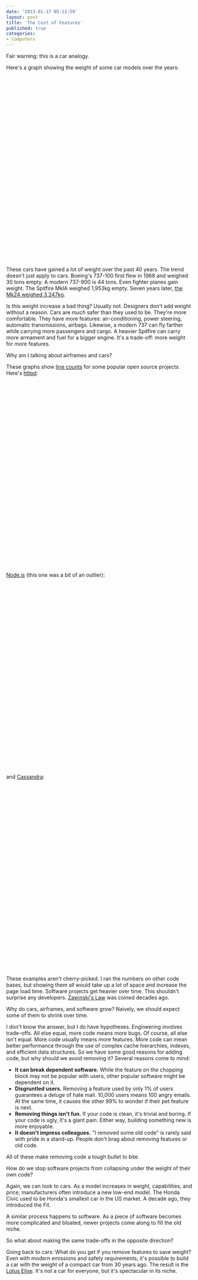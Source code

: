 ```yaml
---
date: '2013-01-17 05:12:59'
layout: post
title: 'The Cost of Features'
published: true
categories:
- Computers
---
```


Fair warning: this is a car analogy.

Here's a graph showing the weight of some car models over the years:

<div id="car_weight_chart_div" style="width: 100%; height: 500px;"> </div>

These cars have gained a lot of weight over the past 40 years. The trend doesn't just apply to cars. Boeing's 737-100 first flew in 1968 and weighed 30 tons empty. A modern 737-900 is 44 tons. Even fighter planes gain weight. The Spitfire MkIA weighed 1,953kg empty. Seven years later, [the Mk24 weighed 3,247kg](http://en.wikipedia.org/wiki/Supermarine_Spitfire_variants:_specifications,_performance_and_armament#Dimensions.2C_performance_and_armament).

Is this weight increase a bad thing? Usually not. Designers don't add weight without a reason. Cars are *much* safer than they used to be. They're more comfortable. They have more features: air-conditioning, power steering, automatic transmissions, airbags. Likewise, a modern 737 can fly farther while carrying more passengers and cargo. A heavier Spitfire can carry more armament and fuel for a bigger engine. It's a trade-off: more weight for more features.

Why am I talking about airframes and cars?

These graphs show [line counts](http://en.wikipedia.org/wiki/Source_lines_of_code) for some popular open source projects. Here's [httpd](http://httpd.apache.org/):

<div id="httpd_cloc_chart_div" style="width: 100%; height: 500px;"> </div>

[Node.js](http://nodejs.org/) (this one was a bit of an outlier):

<div id="nodejs_cloc_chart_div" style="width: 100%; height: 500px;"> </div>

and [Cassandra](http://cassandra.apache.org/):

<div id="cass_cloc_chart_div" style="width: 100%; height: 500px;"> </div>

These examples aren't cherry-picked. I ran the numbers on other code bases, but showing them all would take up a lot of space and increase the page load time. Software projects get heavier over time. This shouldn't surprise any developers. [Zawinski's Law](http://en.wikipedia.org/wiki/Jamie_Zawinski#Zawinski.27s_law_of_software_envelopment) was coined decades ago.

Why do cars, airframes, and software grow? Naively, we should expect some of them to shrink over time.

I don't know the answer, but I do have hypotheses. Engineering involves trade-offs. All else equal, more code means more bugs. Of course, all else isn't equal. More code usually means more features. More code can mean better performance through the use of complex cache hierarchies, indexes, and efficient data structures. So we have some good reasons for adding code, but why should we avoid removing it? Several reasons come to mind:

* **It can break dependent software.** While the feature on the chopping block may not be popular with users, other popular software might be dependent on it.
* **Disgruntled users.** Removing a feature used by only 1% of users guarantees a deluge of hate mail. 10,000 users means 100 angry emails. At the same time, it causes the other 99% to wonder if their pet feature is next.
* **Removing things isn't fun.** If your code is clean, it's trivial and boring. If your code is ugly, it's a giant pain. Either way, building something new is more enjoyable.
* **It doesn't impress colleagues.** "I removed some old code" is rarely said with pride in a stand-up. People don't brag about removing features or old code.

All of these make removing code a tough bullet to bite.


How do we stop software projects from collapsing under the weight of their own code?

Again, we can look to cars. As a model increases in weight, capabilities, and price, manufacturers often introduce a new low-end model. The Honda Civic used to be Honda's smallest car in the US market. A decade ago, they introduced the Fit.

A similar process happens to software. As a piece of software becomes more complicated and bloated, newer projects come along to fill the old niche.


So what about making the same trade-offs in the opposite direction?

Going back to cars: What do you get if you remove features to save weight? Even with modern emissions and safety requirements, it's possible to build a car with the weight of a compact car from 30 years ago. The result is the [Lotus Elise](http://en.wikipedia.org/wiki/Lotus_Elise). It's not a car for everyone, but it's spectacular in its niche.

<script type="text/javascript" src="https://www.google.com/jsapi"> </script>
<script type="text/javascript">
// Load the Visualization API and the piechart package.
google.load('visualization', '1.0', {'packages':['corechart']});

// Set a callback to run when the Google Visualization API is loaded.
google.setOnLoadCallback(drawCharts);

function drawCharts() {
  var car_data = new google.visualization.DataTable();
  car_data.addColumn("date", "Year");
  car_data.addColumn("number", "Honda Civic");
  car_data.addColumn("number", "Toyota Corolla");
  car_data.addColumn("number", "Volkswagen Golf");
  car_data.addRows([
    [new Date(1973, 0, 1), 680, 730, 790],
    [new Date(1975, 0, 1), 680, 880, 790],
    [new Date(1980, 0, 1), 780, 855, 790],
    [new Date(1985, 0, 1), 825, 1047, 969],
    [new Date(1988, 0, 1), 924, 1086, 969],
    [new Date(1989, 0, 1), 973, 1086, 969],
    [new Date(1990, 0, 1), 1026, 1086, 969],
    [new Date(1991, 0, 1), 1026, 1086, 1020],
    [new Date(1992, 0, 1), 1031, 1086, 1020],
    [new Date(1993, 0, 1), 1031, 1052, 1020],
    [new Date(1994, 0, 1), 1049, 1052, 1020],
    [new Date(1995, 0, 1), 1049, 1095, 1020],
    [new Date(1996, 0, 1), 1052, 1095, 1020],
    [new Date(1997, 0, 1), 1075, 1095, 1020],
    [new Date(1998, 0, 1), 1060, 1095, 1020],
    [new Date(1999, 0, 1), 1060, 1095, 1256],
    [new Date(2000, 0, 1), 1060, 1095, 1256],
    [new Date(2001, 0, 1), 1098, 1095, 1256],
    [new Date(2002, 0, 1), 1098, 1135, 1256],
    [new Date(2005, 0, 1), 1144, 1135, 1323],
    [new Date(2006, 0, 1), 1144, 1300, 1323],
    [new Date(2012, 0, 1), 1243, 1300, 1346]
  ]);
  var car_options = {
                  'title':'Car Weights',
                  'fontSize': 20,
                  'backgroundColor': {
                    'fill': '#eef'
                  },
                  'chartArea': {
                    'left': '15%',
                    'width': '80%'
                  },
                  'legend': {
                    'position': 'top',
                    'textStyle': {
                      'fontSize': 14
                    }
                  },
                  'hAxis': {},
                  'vAxis': {
                    'gridlines': {
                      'count': 6
                    },
                    'minValue': 0,
                    'title': 'Kilograms'
                  },
                  'colors': [
                    '#43d',
                    '#396',
                    '#668'
                  ],
                  'width': "100%",
                  'height': 500
                };
  var car_chart = new google.visualization.ChartWrapper({
    'chartType': 'LineChart',
    'containerId': 'car_weight_chart_div',
    'options': car_options,
    'dataTable': car_data
  });
  car_chart.draw();

  var httpd_cloc_data = new google.visualization.DataTable();
  httpd_cloc_data.addColumn("date", "Year");
  httpd_cloc_data.addColumn("number", "Apache httpd");
  httpd_cloc_data.addRows([
    [new Date("Wed Nov 7 19:26:48 2012 +0000"), 151569],
    [new Date("Sun Oct 7 00:07:05 2012 +0000"), 151348],
    [new Date("Wed Sep 19 07:44:53 2012 +0000"), 149758],
    [new Date("Tue Aug 21 14:46:55 2012 +0000"), 149328],
    [new Date("Tue Aug 7 19:38:09 2012 +0000"), 149290],
    [new Date("Tue Jul 31 19:59:30 2012 +0000"), 149018],
    [new Date("Wed Jul 18 18:28:04 2012 +0000"), 148751],
    [new Date("Fri Jun 22 14:56:44 2012 +0000"), 148624],
    [new Date("Sat May 26 16:08:58 2012 +0000"), 148168],
    [new Date("Tue May 8 16:50:38 2012 +0000"), 148135],
    [new Date("Sat Apr 28 09:02:40 2012 +0000"), 148035],
    [new Date("Wed Apr 25 13:43:43 2012 +0000"), 148044],
    [new Date("Fri Apr 20 11:44:27 2012 +0000"), 148042],
    [new Date("Thu Apr 12 14:15:20 2012 +0000"), 148033],
    [new Date("Mon Apr 2 18:52:26 2012 +0000"), 147996],
    [new Date("Fri Mar 16 19:58:32 2012 +0000"), 147982],
    [new Date("Wed Feb 29 01:52:17 2012 +0000"), 147924],
    [new Date("Thu Feb 2 14:14:00 2012 +0000"), 147888],
    [new Date("Mon Jan 9 13:06:18 2012 +0000"), 147909],
    [new Date("Sat Dec 17 17:06:08 2011 +0000"), 146650],
    [new Date("Fri Dec 2 22:42:39 2011 +0000"), 146180],
    [new Date("Tue Nov 22 16:50:00 2011 +0000"), 145938],
    [new Date("Sun Nov 13 00:21:45 2011 +0000"), 145723],
    [new Date("Wed Nov 9 23:21:13 2011 +0000"), 141145],
    [new Date("Sun Oct 30 14:19:45 2011 +0000"), 140793],
    [new Date("Sun Oct 9 22:41:54 2011 +0000"), 138907],
    [new Date("Mon Sep 19 13:50:53 2011 +0000"), 138592],
    [new Date("Sun Sep 4 16:04:38 2011 +0000"), 138404],
    [new Date("Sun Aug 14 22:03:02 2011 +0000"), 138240],
    [new Date("Sat Jul 23 17:29:42 2011 +0000"), 137890],
    [new Date("Wed Jun 29 19:16:36 2011 +0000"), 138645],
    [new Date("Mon Jun 6 15:42:06 2011 +0000"), 138020],
    [new Date("Mon May 9 18:43:50 2011 +0000"), 136193],
    [new Date("Thu Apr 7 00:07:50 2011 +0000"), 135923],
    [new Date("Mon Mar 28 10:09:29 2011 +0000"), 135884],
    [new Date("Sat Mar 12 12:03:59 2011 +0000"), 135779],
    [new Date("Tue Feb 15 16:13:20 2011 +0000"), 135695],
    [new Date("Wed Feb 2 21:23:41 2011 +0000"), 135381],
    [new Date("Sat Jan 15 15:21:54 2011 +0000"), 134947],
    [new Date("Wed Jan 5 16:22:42 2011 +0000"), 134942],
    [new Date("Thu Dec 23 16:43:43 2010 +0000"), 134889],
    [new Date("Tue Dec 7 21:03:23 2010 +0000"), 134900],
    [new Date("Tue Nov 30 21:43:36 2010 +0000"), 134854],
    [new Date("Sat Nov 20 22:38:38 2010 +0000"), 134623],
    [new Date("Sun Nov 7 13:26:54 2010 +0000"), 134312],
    [new Date("Wed Nov 3 15:23:31 2010 +0000"), 133779],
    [new Date("Wed Oct 20 11:03:01 2010 +0000"), 133639],
    [new Date("Tue Oct 12 19:59:09 2010 +0000"), 133175],
    [new Date("Mon Sep 27 14:32:33 2010 +0000"), 131702],
    [new Date("Thu Sep 16 09:56:38 2010 +0000"), 131039],
    [new Date("Wed Aug 18 20:10:12 2010 +0000"), 130159],
    [new Date("Wed Jul 14 20:19:07 2010 +0000"), 130018],
    [new Date("Fri Jun 18 08:44:34 2010 +0000"), 129401],
    [new Date("Sat Jun 5 20:35:51 2010 +0000"), 129249],
    [new Date("Thu May 6 14:00:59 2010 +0000"), 129118],
    [new Date("Tue Apr 13 13:54:00 2010 +0000"), 129021],
    [new Date("Wed Mar 24 13:11:51 2010 +0000"), 128701],
    [new Date("Thu Mar 11 14:23:19 2010 +0000"), 128625],
    [new Date("Sat Feb 20 15:21:03 2010 +0000"), 128494],
    [new Date("Mon Feb 1 21:38:15 2010 +0000"), 128003],
    [new Date("Tue Dec 29 12:39:23 2009 +0000"), 127767],
    [new Date("Tue Nov 24 21:24:27 2009 +0000"), 127614],
    [new Date("Mon Nov 9 10:43:16 2009 +0000"), 127509],
    [new Date("Mon Nov 2 19:03:06 2009 +0000"), 127435],
    [new Date("Fri Oct 9 21:45:16 2009 +0000"), 126556],
    [new Date("Sun Sep 27 12:54:50 2009 +0000"), 125823],
    [new Date("Sun Sep 6 19:36:45 2009 +0000"), 125610],
    [new Date("Mon Jul 27 16:38:04 2009 +0000"), 124026],
    [new Date("Sat Jun 27 06:59:47 2009 +0000"), 123613],
    [new Date("Fri May 15 15:19:04 2009 +0000"), 123456],
    [new Date("Tue May 5 06:47:21 2009 +0000"), 123424],
    [new Date("Thu Apr 2 10:05:39 2009 +0000"), 122732],
    [new Date("Wed Mar 25 17:52:23 2009 +0000"), 128724],
    [new Date("Tue Feb 17 17:51:17 2009 +0000"), 128532],
    [new Date("Sun Jan 25 22:13:40 2009 +0000"), 127897],
    [new Date("Thu Jan 8 18:29:42 2009 +0000"), 127645],
    [new Date("Tue Dec 30 17:07:25 2008 +0000"), 128699],
    [new Date("Sun Dec 14 17:18:16 2008 +0000"), 127095],
    [new Date("Fri Dec 5 03:48:35 2008 +0000"), 125326],
    [new Date("Thu Nov 13 01:23:00 2008 +0000"), 147570],
    [new Date("Fri Oct 31 13:35:46 2008 +0000"), 148307],
    [new Date("Fri Oct 10 06:41:32 2008 +0000"), 147022],
    [new Date("Mon Aug 18 13:33:34 2008 +0000"), 143981],
    [new Date("Thu Jul 10 13:27:37 2008 +0000"), 143955],
    [new Date("Sat Jun 7 12:51:43 2008 +0000"), 143837],
    [new Date("Thu May 22 17:01:14 2008 +0000"), 143739],
    [new Date("Sat May 3 04:25:37 2008 +0000"), 143674],
    [new Date("Tue Apr 8 16:04:12 2008 +0000"), 142553],
    [new Date("Wed Apr 2 15:07:57 2008 +0000"), 140833],
    [new Date("Sun Mar 2 23:57:11 2008 +0000"), 140706],
    [new Date("Mon Feb 11 14:27:34 2008 +0000"), 140575],
    [new Date("Mon Dec 31 05:40:54 2007 +0000"), 140191],
    [new Date("Tue Dec 11 13:27:21 2007 +0000"), 139947],
    [new Date("Fri Nov 23 12:13:59 2007 +0000"), 139287],
    [new Date("Wed Oct 24 03:56:50 2007 +0000"), 138355],
    [new Date("Wed Sep 26 14:26:19 2007 +0000"), 138197],
    [new Date("Sun Sep 2 09:16:05 2007 +0000"), 138065],
    [new Date("Fri Aug 24 00:42:35 2007 +0000"), 137955],
    [new Date("Mon Aug 6 22:45:39 2007 +0000"), 137917],
    [new Date("Wed Jul 18 08:02:21 2007 +0000"), 137575],
    [new Date("Sun May 27 11:26:04 2007 +0000"), 137274],
    [new Date("Mon Mar 19 20:04:56 2007 +0000"), 137154],
    [new Date("Mon Dec 25 17:40:10 2006 +0000"), 137115],
    [new Date("Tue Nov 7 13:35:09 2006 +0000"), 136940],
    [new Date("Thu Sep 28 20:15:42 2006 +0000"), 136050],
    [new Date("Sat Jul 29 13:24:37 2006 +0000"), 135180],
    [new Date("Tue Jul 11 21:12:08 2006 +0000"), 134809],
    [new Date("Sat Jun 10 01:51:27 2006 +0000"), 134748],
    [new Date("Wed Apr 19 22:47:49 2006 +0000"), 134513],
    [new Date("Thu Mar 9 20:36:27 2006 +0000"), 134415],
    [new Date("Wed Jan 18 10:11:39 2006 +0000"), 134565],
    [new Date("Sun Dec 11 20:40:56 2005 +0000"), 133459],
    [new Date("Wed Nov 16 17:24:48 2005 +0000"), 133082],
    [new Date("Tue Oct 25 19:54:11 2005 +0000"), 132990],
    [new Date("Wed Oct 5 07:59:36 2005 +0000"), 132708],
    [new Date("Mon Sep 19 13:03:37 2005 +0000"), 132523],
    [new Date("Fri Aug 26 16:00:59 2005 +0000"), 132314],
    [new Date("Tue Aug 9 08:21:39 2005 +0000"), 132091],
    [new Date("Sat Jul 16 11:46:15 2005 +0000"), 132090],
    [new Date("Thu Jun 16 12:52:57 2005 +0000"), 131620],
    [new Date("Mon May 23 17:43:10 2005 +0000"), 131187],
    [new Date("Wed Apr 20 19:44:43 2005 +0000"), 130532],
    [new Date("Thu Mar 31 19:02:44 2005 +0000"), 130401],
    [new Date("Fri Feb 25 06:29:20 2005 +0000"), 130152],
    [new Date("Thu Feb 3 22:05:06 2005 +0000"), 130095],
    [new Date("Sat Jan 15 16:19:16 2005 +0000"), 129551],
    [new Date("Thu Dec 16 19:28:17 2004 +0000"), 129460],
    [new Date("Fri Dec 3 05:28:00 2004 +0000"), 129337],
    [new Date("Sat Nov 27 19:54:28 2004 +0000"), 129272],
    [new Date("Fri Nov 19 09:18:04 2004 +0000"), 108342],
    [new Date("Sun Oct 31 18:00:43 2004 +0000"), 107412],
    [new Date("Wed Oct 6 19:40:47 2004 +0000"), 107271],
    [new Date("Fri Sep 17 15:39:29 2004 +0000"), 107015],
    [new Date("Thu Sep 9 10:26:29 2004 +0000"), 106193],
    [new Date("Thu Aug 26 18:30:41 2004 +0000"), 106102],
    [new Date("Tue Aug 17 16:35:26 2004 +0000"), 104795],
    [new Date("Wed Aug 11 22:13:50 2004 +0000"), 104362],
    [new Date("Mon Jul 26 03:42:54 2004 +0000"), 103525],
    [new Date("Sat Jul 3 07:19:58 2004 +0000"), 103051],
    [new Date("Thu Jun 3 15:43:09 2004 +0000"), 102340],
    [new Date("Wed May 5 15:30:53 2004 +0000"), 102256],
    [new Date("Sun Apr 18 19:05:49 2004 +0000"), 102149],
    [new Date("Tue Mar 30 19:58:14 2004 +0000"), 101541],
    [new Date("Tue Mar 16 16:57:02 2004 +0000"), 101467],
    [new Date("Mon Mar 1 17:49:52 2004 +0000"), 101204],
    [new Date("Sun Feb 8 19:48:18 2004 +0000"), 101017],
    [new Date("Thu Jan 29 23:40:02 2004 +0000"), 101009],
    [new Date("Sat Jan 10 05:43:49 2004 +0000"), 100886],
    [new Date("Tue Dec 16 20:55:04 2003 +0000"), 100533],
    [new Date("Wed Nov 26 18:48:56 2003 +0000"), 100281],
    [new Date("Sun Nov 2 14:40:45 2003 +0000"), 101459],
    [new Date("Thu Sep 18 20:57:12 2003 +0000"), 101364],
    [new Date("Fri Aug 22 23:14:30 2003 +0000"), 101254],
    [new Date("Wed Jul 30 21:04:31 2003 +0000"), 101160],
    [new Date("Mon Jul 21 12:42:52 2003 +0000"), 101153],
    [new Date("Wed Jul 9 12:19:01 2003 +0000"), 101094],
    [new Date("Tue Jun 10 20:17:51 2003 +0000"), 100984],
    [new Date("Thu May 22 12:25:19 2003 +0000"), 100914],
    [new Date("Tue May 13 14:52:37 2003 +0000"), 100672],
    [new Date("Wed Apr 23 18:58:17 2003 +0000"), 100754],
    [new Date("Wed Apr 9 21:58:52 2003 +0000"), 100717],
    [new Date("Sat Mar 29 02:18:43 2003 +0000"), 100827],
    [new Date("Thu Mar 6 21:57:45 2003 +0000"), 100577],
    [new Date("Tue Feb 18 22:07:21 2003 +0000"), 100071],
    [new Date("Wed Jan 29 18:26:43 2003 +0000"), 99814],
    [new Date("Thu Jan 16 23:23:47 2003 +0000"), 99612],
    [new Date("Sun Dec 29 03:36:57 2002 +0000"), 98418],
    [new Date("Sat Dec 14 19:00:34 2002 +0000"), 98474],
    [new Date("Mon Dec 2 23:56:25 2002 +0000"), 98130],
    [new Date("Wed Nov 20 21:43:24 2002 +0000"), 98053],
    [new Date("Mon Nov 11 03:13:54 2002 +0000"), 97866],
    [new Date("Fri Nov 1 17:55:12 2002 +0000"), 97723],
    [new Date("Fri Oct 18 16:47:29 2002 +0000"), 97616],
    [new Date("Wed Oct 9 01:40:44 2002 +0000"), 97473],
    [new Date("Mon Sep 30 23:43:18 2002 +0000"), 97372],
    [new Date("Fri Sep 20 06:06:41 2002 +0000"), 97237],
    [new Date("Sat Sep 14 23:05:42 2002 +0000"), 97189],
    [new Date("Sun Sep 8 22:45:05 2002 +0000"), 96696],
    [new Date("Mon Sep 2 00:24:44 2002 +0000"), 96589],
    [new Date("Sat Aug 24 17:54:20 2002 +0000"), 96466],
    [new Date("Fri Aug 16 03:52:53 2002 +0000"), 96326],
    [new Date("Fri Aug 2 03:42:12 2002 +0000"), 96318],
    [new Date("Thu Jul 25 17:11:33 2002 +0000"), 96162],
    [new Date("Wed Jul 17 07:14:59 2002 +0000"), 96060],
    [new Date("Wed Jul 10 07:01:02 2002 +0000"), 96061],
    [new Date("Fri Jun 28 08:40:25 2002 +0000"), 95915],
    [new Date("Wed Jun 19 00:31:12 2002 +0000"), 95471],
    [new Date("Thu Jun 13 18:37:00 2002 +0000"), 95386],
    [new Date("Fri Jun 7 10:33:33 2002 +0000"), 95313],
    [new Date("Sun Jun 2 02:27:07 2002 +0000"), 94848],
    [new Date("Wed May 29 21:14:21 2002 +0000"), 94206],
    [new Date("Fri May 24 14:41:08 2002 +0000"), 93926],
    [new Date("Fri May 17 10:48:06 2002 +0000"), 93679],
    [new Date("Fri May 10 07:51:16 2002 +0000"), 93435],
    [new Date("Fri May 3 20:13:57 2002 +0000"), 93115],
    [new Date("Sun Apr 28 01:45:00 2002 +0000"), 93003],
    [new Date("Fri Apr 19 20:57:01 2002 +0000"), 92724],
    [new Date("Fri Apr 12 19:58:52 2002 +0000"), 91012],
    [new Date("Fri Apr 5 21:24:13 2002 +0000"), 89507],
    [new Date("Mon Apr 1 08:27:42 2002 +0000"), 89398],
    [new Date("Thu Mar 28 02:36:05 2002 +0000"), 89368],
    [new Date("Mon Mar 25 07:37:34 2002 +0000"), 89316],
    [new Date("Wed Mar 20 01:58:47 2002 +0000"), 88303],
    [new Date("Thu Mar 14 07:21:10 2002 +0000"), 87990],
    [new Date("Tue Mar 12 01:40:02 2002 +0000"), 88071],
    [new Date("Thu Mar 7 09:27:17 2002 +0000"), 87518],
    [new Date("Fri Mar 1 09:23:05 2002 +0000"), 87411],
    [new Date("Sun Feb 24 00:34:14 2002 +0000"), 87149],
    [new Date("Sun Feb 17 19:21:31 2002 +0000"), 86780],
    [new Date("Mon Feb 11 15:40:07 2002 +0000"), 86599],
    [new Date("Tue Feb 5 23:17:22 2002 +0000"), 86363],
    [new Date("Fri Feb 1 17:57:43 2002 +0000"), 85756],
    [new Date("Tue Jan 29 15:31:28 2002 +0000"), 85648],
    [new Date("Tue Jan 22 06:26:07 2002 +0000"), 85424],
    [new Date("Sat Jan 12 02:43:31 2002 +0000"), 85302],
    [new Date("Thu Jan 3 09:53:37 2002 +0000"), 85679],
    [new Date("Thu Dec 27 06:03:13 2001 +0000"), 85292],
    [new Date("Fri Dec 14 13:42:17 2001 +0000"), 84702],
    [new Date("Wed Dec 5 19:01:25 2001 +0000"), 84513],
    [new Date("Wed Nov 28 07:11:44 2001 +0000"), 84478],
    [new Date("Wed Nov 21 18:08:33 2001 +0000"), 83653],
    [new Date("Tue Nov 13 20:15:10 2001 +0000"), 84668],
    [new Date("Thu Nov 8 14:29:37 2001 +0000"), 84314],
    [new Date("Mon Oct 29 15:45:53 2001 +0000"), 83669],
    [new Date("Thu Oct 18 19:51:49 2001 +0000"), 83111],
    [new Date("Thu Oct 11 13:27:05 2001 +0000"), 82216],
    [new Date("Wed Oct 3 01:18:22 2001 +0000"), 82181],
    [new Date("Sat Sep 22 18:53:20 2001 +0000"), 82110],
    [new Date("Mon Sep 10 04:21:40 2001 +0000"), 82599],
    [new Date("Fri Aug 31 09:47:53 2001 +0000"), 82248],
    [new Date("Sun Aug 26 20:09:52 2001 +0000"), 82161],
    [new Date("Thu Aug 23 21:03:44 2001 +0000"), 82287],
    [new Date("Wed Aug 22 02:22:46 2001 +0000"), 83141],
    [new Date("Sun Aug 19 05:48:19 2001 +0000"), 83081],
    [new Date("Thu Aug 16 16:51:48 2001 +0000"), 80635],
    [new Date("Thu Aug 9 15:56:20 2001 +0000"), 80764],
    [new Date("Fri Aug 3 16:25:10 2001 +0000"), 79107],
    [new Date("Mon Jul 30 05:02:53 2001 +0000"), 78885],
    [new Date("Mon Jul 23 18:17:16 2001 +0000"), 77531],
    [new Date("Wed Jul 11 14:48:23 2001 +0000"), 77084],
    [new Date("Wed Jun 27 21:14:15 2001 +0000"), 76881],
    [new Date("Sat Jun 9 02:57:46 2001 +0000"), 76508],
    [new Date("Wed May 23 03:39:44 2001 +0000"), 76473],
    [new Date("Fri May 11 18:21:27 2001 +0000"), 76218],
    [new Date("Fri May 4 00:01:18 2001 +0000"), 66008],
    [new Date("Thu Apr 19 12:07:50 2001 +0000"), 65943],
    [new Date("Tue Apr 10 20:28:01 2001 +0000"), 65328],
    [new Date("Tue Apr 3 06:01:49 2001 +0000"), 65436],
    [new Date("Wed Mar 21 02:20:00 2001 +0000"), 65075],
    [new Date("Fri Mar 2 21:36:21 2001 +0000"), 72643],
    [new Date("Fri Feb 23 13:16:51 2001 +0000"), 73097],
    [new Date("Wed Feb 14 13:35:05 2001 +0000"), 73189],
    [new Date("Sat Feb 10 03:03:18 2001 +0000"), 73721],
    [new Date("Thu Feb 1 15:58:09 2001 +0000"), 73844],
    [new Date("Thu Jan 25 02:51:30 2001 +0000"), 73677],
    [new Date("Thu Jan 18 19:42:15 2001 +0000"), 74684],
    [new Date("Sun Jan 7 16:37:12 2001 +0000"), 74777],
    [new Date("Thu Dec 21 19:47:51 2000 +0000"), 74582],
    [new Date("Sun Dec 17 03:08:43 2000 +0000"), 74496],
    [new Date("Thu Dec 7 08:56:17 2000 +0000"), 74597],
    [new Date("Sat Dec 2 21:39:03 2000 +0000"), 74609],
    [new Date("Thu Nov 23 10:08:19 2000 +0000"), 73826],
    [new Date("Wed Nov 15 20:44:50 2000 +0000"), 73074],
    [new Date("Thu Nov 9 03:33:24 2000 +0000"), 71525],
    [new Date("Wed Nov 1 00:08:33 2000 +0000"), 71474],
    [new Date("Sat Oct 21 12:15:32 2000 +0000"), 70499],
    [new Date("Fri Oct 13 17:36:51 2000 +0000"), 70534],
    [new Date("Sun Oct 8 06:05:22 2000 +0000"), 70441],
    [new Date("Thu Sep 28 17:05:36 2000 +0000"), 69718],
    [new Date("Wed Sep 13 02:07:40 2000 +0000"), 69575],
    [new Date("Sat Aug 19 00:38:51 2000 +0000"), 69147],
    [new Date("Tue Aug 8 04:59:31 2000 +0000"), 68794],
    [new Date("Sat Jul 29 14:30:29 2000 +0000"), 68641],
    [new Date("Tue Jul 11 22:12:18 2000 +0000"), 66993],
    [new Date("Fri Jun 30 14:45:15 2000 +0000"), 67062],
    [new Date("Tue Jun 20 11:31:54 2000 +0000"), 58810],
    [new Date("Sun Jun 11 22:35:20 2000 +0000"), 58768],
    [new Date("Sun Jun 4 19:27:02 2000 +0000"), 59259],
    [new Date("Wed May 24 23:45:37 2000 +0000"), 58556],
    [new Date("Thu May 11 20:34:29 2000 +0000"), 58367],
    [new Date("Fri Apr 28 05:50:17 2000 +0000"), 53949],
    [new Date("Mon Apr 17 13:45:42 2000 +0000"), 53686],
    [new Date("Fri Mar 31 06:42:48 2000 +0000"), 53950],
    [new Date("Tue Mar 14 12:18:28 2000 +0000"), 53528],
    [new Date("Thu Feb 10 16:38:57 2000 +0000"), 54063],
    [new Date("Tue Jan 4 19:01:04 2000 +0000"), 54054],
    [new Date("Wed Dec 8 22:34:02 1999 +0000"), 54196],
    [new Date("Wed Nov 3 02:38:42 1999 +0000"), 53231],
    [new Date("Tue Oct 12 20:36:56 1999 +0000"), 53242],
    [new Date("Mon Aug 30 14:47:21 1999 +0000"), 51943],
    [new Date("Sun Aug 15 00:15:44 1999 +0000"), 27116],
    [new Date("Mon Jul 12 22:51:15 1999 +0000"), 26719],
    [new Date("Tue Mar 23 14:35:47 1999 +0000"), 25644],
    [new Date("Wed Nov 4 19:31:50 1998 +0000"), 24837],
    [new Date("Mon Jun 22 09:48:38 1998 +0000"), 23552],
    [new Date("Sat Mar 21 17:00:54 1998 +0000"), 21605],
    [new Date("Tue Nov 25 09:47:47 1997 +0000"), 17750],
    [new Date("Wed Jul 30 20:08:17 1997 +0000"), 13689],
    [new Date("Fri May 30 19:33:04 1997 +0000"), 10891],
    [new Date("Wed Apr 16 12:43:20 1997 +0000"), 9929],
    [new Date("Sun Jan 26 01:31:14 1997 +0000"), 7917],
    [new Date("Tue Nov 26 06:02:02 1996 +0000"), 5668]
  ]);

  var httpd_cloc_options = {
                  'title':'Httpd: Lines of Code',
                  'fontSize': 20,
                  'backgroundColor': {
                    'fill': '#eef'
                  },
                  'chartArea': {
                    'left': '15%',
                    'width': '80%'
                  },
                  'legend': {},
                  'hAxis': {},
                  'vAxis': {
                    'gridlines': {
                      'count': 8
                    },
                    'minValue': 0,
                    'title': 'Lines'
                  },
                  'colors': [
                    '#43d',
                    '#396',
                    '#668'
                  ],
                  'width': "100%",
                  'height': 500
                };
  var httpd_cloc_chart = new google.visualization.ChartWrapper({
    'chartType': 'LineChart',
    'containerId': 'httpd_cloc_chart_div',
    'options': httpd_cloc_options,
    'dataTable': httpd_cloc_data
  });
  httpd_cloc_chart.draw();

  var nodejs_cloc_data = new google.visualization.DataTable();
  nodejs_cloc_data.addColumn("date", "Year");
  nodejs_cloc_data.addColumn("number", "Node.js");
  nodejs_cloc_data.addRows([
    [new Date("Tue Jan 8 04:27:34 2013 +0100"), 12434],
    [new Date("Mon Jan 7 18:07:37 2013 -0800"), 12508],
    [new Date("Sat Jan 5 01:46:59 2013 +0900"), 12467],
    [new Date("Thu Dec 27 13:03:59 2012 -0800"), 12461],
    [new Date("Wed Dec 19 09:19:06 2012 -0800"), 12502],
    [new Date("Tue Dec 18 10:59:07 2012 +0900"), 12502],
    [new Date("Tue Dec 18 09:56:57 2012 +0100"), 12565],
    [new Date("Wed Dec 12 21:18:57 2012 -0800"), 12561],
    [new Date("Mon Dec 10 18:07:23 2012 +0900"), 12549],
    [new Date("Wed Nov 28 22:09:28 2012 -0800"), 12552],
    [new Date("Tue Nov 20 17:15:17 2012 +0100"), 12063],
    [new Date("Sun Nov 4 01:25:06 2012 +0100"), 12009],
    [new Date("Thu Nov 1 01:36:41 2012 +0100"), 11935],
    [new Date("Wed Oct 24 02:42:57 2012 +0200"), 11842],
    [new Date("Tue Oct 23 19:54:22 2012 -0400"), 12062],
    [new Date("Mon Oct 22 00:18:14 2012 +0200"), 12413],
    [new Date("Fri Oct 12 08:57:12 2012 -0700"), 12409],
    [new Date("Mon Oct 8 19:51:59 2012 -0500"), 12426],
    [new Date("Sun Oct 7 13:12:21 2012 -0700"), 12552],
    [new Date("Sun Oct 7 11:27:14 2012 -0700"), 12388],
    [new Date("Mon Sep 24 11:18:05 2012 +0300"), 12361],
    [new Date("Wed Sep 19 14:37:08 2012 +0200"), 12351],
    [new Date("Fri Sep 14 01:59:44 2012 +0200"), 12348],
    [new Date("Wed Sep 12 02:46:45 2012 +0200"), 12333],
    [new Date("Sat Sep 8 02:08:22 2012 +0200"), 12352],
    [new Date("Thu Sep 6 15:58:09 2012 +0200"), 12333],
    [new Date("Thu Aug 30 17:28:02 2012 +0200"), 12335],
    [new Date("Mon Aug 27 12:51:25 2012 -0700"), 12232],
    [new Date("Wed Aug 22 15:18:45 2012 -0400"), 12335],
    [new Date("Sun Aug 19 11:11:47 2012 -0700"), 12321],
    [new Date("Wed Aug 15 02:10:02 2012 +0200"), 12320],
    [new Date("Tue Aug 7 12:02:49 2012 -0700"), 12305],
    [new Date("Sat Aug 4 11:06:14 2012 -0700"), 12305],
    [new Date("Thu Aug 2 15:00:57 2012 -0700"), 12305],
    [new Date("Tue Jul 31 13:45:16 2012 +0200"), 12305],
    [new Date("Wed Jul 25 10:28:03 2012 -0700"), 12302],
    [new Date("Thu Jul 19 14:27:31 2012 -0700"), 12274],
    [new Date("Tue Jul 17 12:02:57 2012 -0700"), 12288],
    [new Date("Sat Jul 14 01:43:34 2012 +0200"), 12288],
    [new Date("Fri Jul 6 21:36:53 2012 -0700"), 12286],
    [new Date("Thu Jul 5 18:46:09 2012 +0200"), 12282],
    [new Date("Tue Jul 3 15:14:33 2012 +0200"), 12282],
    [new Date("Thu Jun 28 04:14:24 2012 +0200"), 12282],
    [new Date("Mon Jun 25 18:53:35 2012 +0200"), 12282],
    [new Date("Thu Jun 21 19:44:58 2012 -0700"), 12282],
    [new Date("Mon Jun 18 11:03:32 2012 +0200"), 12267],
    [new Date("Tue Jun 19 17:48:07 2012 +0200"), 12267],
    [new Date("Sun Jun 17 12:04:35 2012 -0700"), 12274],
    [new Date("Thu Jun 14 16:59:02 2012 -0700"), 12274],
    [new Date("Wed Jun 13 11:58:18 2012 +0000"), 12280],
    [new Date("Mon Jun 11 23:46:17 2012 +0200"), 13042],
    [new Date("Sat Jun 9 00:33:25 2012 -0700"), 12197],
    [new Date("Wed Jun 6 09:58:46 2012 -0700"), 13040],
    [new Date("Sat Jun 2 16:01:18 2012 +0200"), 12171],
    [new Date("Sun May 27 23:29:00 2012 +0200"), 12150],
    [new Date("Mon May 21 21:09:40 2012 +0400"), 12238],
    [new Date("Tue May 15 14:21:22 2012 -0700"), 12336],
    [new Date("Mon May 14 17:34:33 2012 +0200"), 13050],
    [new Date("Tue May 8 16:07:14 2012 +0200"), 12988],
    [new Date("Sat May 5 00:06:24 2012 +0200"), 12122],
    [new Date("Fri May 4 11:21:08 2012 -0700"), 12885],
    [new Date("Tue May 1 15:51:29 2012 -0700"), 12159],
    [new Date("Sun Apr 29 18:53:41 2012 -0700"), 12145],
    [new Date("Tue Apr 24 04:01:28 2012 +0200"), 12121],
    [new Date("Wed Apr 18 12:24:41 2012 -0700"), 12121],
    [new Date("Thu Apr 12 00:59:38 2012 +0200"), 12007],
    [new Date("Wed Apr 11 22:28:44 2012 -0700"), 12015],
    [new Date("Mon Apr 2 15:12:23 2012 -0700"), 12856],
    [new Date("Mon Apr 2 14:36:23 2012 -0700"), 12002],
    [new Date("Mon Mar 26 05:45:23 2012 -0700"), 11943],
    [new Date("Wed Mar 28 19:54:01 2012 -0700"), 11981],
    [new Date("Sat Mar 24 01:39:39 2012 -0700"), 12827],
    [new Date("Tue Mar 20 17:21:32 2012 +0100"), 11959],
    [new Date("Sat Mar 17 15:50:43 2012 +0100"), 12827],
    [new Date("Mon Mar 12 17:24:39 2012 -0700"), 11928],
    [new Date("Fri Mar 9 09:20:29 2012 -0800"), 11980],
    [new Date("Mon Mar 5 17:53:15 2012 +0000"), 11959],
    [new Date("Mon Mar 5 13:20:13 2012 -0800"), 11934],
    [new Date("Sat Mar 3 12:18:24 2012 +0900"), 11934],
    [new Date("Mon Feb 27 11:18:10 2012 -0800"), 12817],
    [new Date("Mon Feb 27 11:09:33 2012 -0800"), 12817],
    [new Date("Tue Feb 28 18:11:48 2012 +0100"), 11934],
    [new Date("Mon Feb 27 11:18:10 2012 -0800"), 11934],
    [new Date("Mon Feb 27 11:09:33 2012 -0800"), 11934],
    [new Date("Fri Feb 24 09:37:16 2012 -0700"), 11934],
    [new Date("Thu Feb 23 01:52:45 2012 +0100"), 11940],
    [new Date("Mon Feb 20 19:55:37 2012 +0100"), 11897],
    [new Date("Fri Feb 17 12:41:39 2012 -0800"), 11857],
    [new Date("Wed Feb 15 23:50:04 2012 +0100"), 12777],
    [new Date("Sun Feb 12 21:53:43 2012 +0600"), 11857],
    [new Date("Tue Feb 7 16:50:05 2012 -0800"), 12856],
    [new Date("Mon Feb 6 23:01:17 2012 -0800"), 11818],
    [new Date("Thu Feb 2 15:37:59 2012 -0800"), 12755],
    [new Date("Tue Jan 31 14:46:23 2012 +0100"), 12421],
    [new Date("Thu Jan 26 17:14:16 2012 -0800"), 12769],
    [new Date("Mon Jan 23 13:53:11 2012 -0800"), 12770],
    [new Date("Thu Jan 19 18:56:23 2012 -0800"), 12349],
    [new Date("Tue Jan 17 11:32:58 2012 -0800"), 12716],
    [new Date("Mon Jan 16 20:18:37 2012 +0600"), 12262],
    [new Date("Wed Jan 11 09:02:51 2012 +0100"), 12243],
    [new Date("Mon Jan 9 02:28:49 2012 +0100"), 12099],
    [new Date("Sat Dec 31 00:30:42 2011 -0800"), 11910],
    [new Date("Thu Dec 29 14:57:53 2011 +0100"), 12653],
    [new Date("Thu Dec 22 13:40:26 2011 -0800"), 11830],
    [new Date("Tue Dec 27 17:43:58 2011 +0900"), 12657],
    [new Date("Wed Dec 21 12:17:23 2011 -0800"), 11639],
    [new Date("Mon Dec 19 13:06:19 2011 -0800"), 11633],
    [new Date("Fri Dec 16 18:04:39 2011 -0800"), 12652],
    [new Date("Wed Dec 14 17:02:15 2011 -0800"), 12737],
    [new Date("Mon Dec 12 09:19:30 2011 -0800"), 12666],
    [new Date("Fri Dec 9 21:14:00 2011 +0100"), 11726],
    [new Date("Tue Dec 6 11:50:54 2011 -0800"), 12707],
    [new Date("Fri Dec 2 02:31:41 2011 +0100"), 12653],
    [new Date("Fri Nov 25 09:29:06 2011 +0100"), 12620],
    [new Date("Tue Nov 22 12:43:55 2011 -0800"), 12553],
    [new Date("Thu Nov 17 23:48:40 2011 +0100"), 12495],
    [new Date("Mon Nov 14 17:17:23 2011 -0800"), 12489],
    [new Date("Thu Nov 10 13:04:34 2011 -0800"), 12489],
    [new Date("Mon Nov 7 11:37:05 2011 -0800"), 12427],
    [new Date("Fri Nov 4 15:11:19 2011 -0700"), 12433],
    [new Date("Thu Nov 3 05:15:09 2011 +0100"), 12630],
    [new Date("Wed Nov 2 18:27:43 2011 -0700"), 12443],
    [new Date("Sun Oct 30 21:22:46 2011 +0100"), 12450],
    [new Date("Thu Oct 27 16:47:37 2011 -0700"), 12332],
    [new Date("Tue Oct 25 19:18:41 2011 +0000"), 12426],
    [new Date("Fri Oct 21 14:54:11 2011 -0700"), 12401],
    [new Date("Mon Oct 17 18:24:12 2011 -0700"), 12410],
    [new Date("Tue Oct 11 20:54:55 2011 -0400"), 12350],
    [new Date("Tue Oct 11 13:21:30 2011 -0700"), 13058],
    [new Date("Mon Oct 10 13:52:18 2011 -0700"), 15390],
    [new Date("Fri Oct 7 15:17:51 2011 +0700"), 15391],
    [new Date("Fri Sep 30 16:49:30 2011 -0700"), 15594],
    [new Date("Tue Sep 27 16:13:43 2011 +0200"), 15593],
    [new Date("Sun Sep 25 03:31:39 2011 +0200"), 12159],
    [new Date("Wed Sep 21 16:10:34 2011 -0700"), 15332],
    [new Date("Wed Sep 21 13:19:22 2011 +0900"), 12458],
    [new Date("Mon Sep 19 16:28:22 2011 +0200"), 15269],
    [new Date("Wed Sep 14 13:27:44 2011 -0700"), 15020],
    [new Date("Mon Sep 12 14:59:51 2011 -0700"), 15012],
    [new Date("Sat Sep 10 19:18:36 2011 +0700"), 15004],
    [new Date("Thu Sep 8 23:04:37 2011 +0700"), 15004],
    [new Date("Thu Sep 8 11:47:32 2011 +0900"), 15000],
    [new Date("Mon Sep 5 01:01:53 2011 +0200"), 14831],
    [new Date("Wed Aug 31 14:33:40 2011 +0200"), 14807],
    [new Date("Wed Aug 24 13:42:20 2011 -0700"), 14812],
    [new Date("Tue Aug 23 00:19:39 2011 +0900"), 12142],
    [new Date("Mon Aug 15 18:26:48 2011 -0700"), 14519],
    [new Date("Sat Aug 13 03:09:34 2011 +0900"), 14526],
    [new Date("Fri Aug 12 13:20:24 2011 -0600"), 14829],
    [new Date("Thu Aug 11 17:41:30 2011 +0200"), 13851],
    [new Date("Tue Aug 9 17:46:29 2011 -0700"), 13833],
    [new Date("Mon Aug 8 14:14:47 2011 -0700"), 13830],
    [new Date("Sat Aug 6 19:11:39 2011 -0700"), 13826],
    [new Date("Fri Aug 5 10:03:38 2011 +0200"), 13866],
    [new Date("Tue Aug 2 00:10:53 2011 -0700"), 14133],
    [new Date("Mon Aug 1 18:16:27 2011 +0200"), 14634],
    [new Date("Wed Jul 27 17:33:04 2011 -0700"), 14387],
    [new Date("Tue Jul 26 23:20:29 2011 +0200"), 14511],
    [new Date("Sun Jul 24 17:18:33 2011 -0700"), 12137],
    [new Date("Thu Jul 21 15:42:08 2011 -0700"), 14267],
    [new Date("Tue Jul 19 10:46:40 2011 -0700"), 12160],
    [new Date("Sat Jul 16 14:51:45 2011 +0200"), 14140],
    [new Date("Thu Jul 14 16:56:39 2011 -0700"), 14143],
    [new Date("Sun Jul 10 02:04:56 2011 +0900"), 12148],
    [new Date("Wed Jul 6 17:13:17 2011 -0700"), 14084],
    [new Date("Tue Jul 5 14:40:13 2011 -0700"), 14053],
    [new Date("Mon Jul 4 15:56:56 2011 -0700"), 14045],
    [new Date("Sun Jul 3 11:05:03 2011 -0700"), 13594],
    [new Date("Wed Jun 29 15:06:40 2011 +0200"), 13654],
    [new Date("Fri Jun 17 14:27:02 2011 +0200"), 13542],
    [new Date("Thu Jun 9 15:31:51 2011 +0200"), 13253],
    [new Date("Mon May 23 13:10:00 2011 +0200"), 12117],
    [new Date("Thu May 19 17:50:13 2011 -0700"), 13032],
    [new Date("Fri May 13 07:09:28 2011 -0700"), 13028],
    [new Date("Mon May 2 12:13:06 2011 -0700"), 12064],
    [new Date("Wed Apr 13 17:54:50 2011 -0600"), 12050],
    [new Date("Mon Apr 11 16:07:54 2011 -0700"), 11917],
    [new Date("Sat Apr 2 00:53:07 2011 -0400"), 12380],
    [new Date("Tue Mar 29 10:47:14 2011 -0700"), 11949],
    [new Date("Tue Mar 22 13:18:57 2011 -0700"), 12221],
    [new Date("Fri Mar 18 10:01:45 2011 -0700"), 11951],
    [new Date("Fri Mar 11 17:11:46 2011 -0500"), 11931],
    [new Date("Wed Mar 2 21:04:37 2011 -0800"), 11917],
    [new Date("Sat Feb 19 18:45:34 2011 -0800"), 11908],
    [new Date("Fri Feb 18 13:44:20 2011 -0800"), 11915],
    [new Date("Wed Feb 16 21:09:43 2011 -0500"), 11906],
    [new Date("Mon Feb 14 09:36:28 2011 -0800"), 11906],
    [new Date("Tue Feb 8 21:15:46 2011 -0800"), 11721],
    [new Date("Fri Feb 4 16:00:08 2011 -0800"), 11622],
    [new Date("Thu Jan 27 16:35:35 2011 -0800"), 11525],
    [new Date("Tue Jan 25 03:49:03 2011 +0100"), 11511],
    [new Date("Thu Jan 20 19:07:15 2011 -0800"), 11342],
    [new Date("Tue Jan 18 03:57:14 2011 +0100"), 11521],
    [new Date("Tue Jan 18 03:57:14 2011 +0100"), 10540],
    [new Date("Fri Jan 14 03:44:05 2011 +0100"), 11348],
    [new Date("Wed Jan 12 16:43:05 2011 -0800"), 10549],
    [new Date("Mon Jan 10 17:25:48 2011 -0800"), 10460],
    [new Date("Wed Jan 5 11:53:56 2011 -0800"), 10441],
    [new Date("Sun Jan 2 01:54:19 2011 -0800"), 9326],
    [new Date("Thu Dec 30 11:54:49 2010 -0800"), 9232],
    [new Date("Tue Dec 21 19:14:29 2010 -0800"), 9232],
    [new Date("Sat Dec 18 18:44:04 2010 -0800"), 8425],
    [new Date("Mon Dec 13 22:03:33 2010 -0800"), 8418],
    [new Date("Wed Dec 8 13:22:12 2010 -0800"), 8387],
    [new Date("Sat Dec 4 16:11:57 2010 -0800"), 8367],
    [new Date("Fri Dec 3 01:44:09 2010 +0100"), 9626],
    [new Date("Thu Dec 2 17:48:00 2010 +1100"), 8310],
    [new Date("Tue Nov 30 16:28:50 2010 -0800"), 8312],
    [new Date("Mon Nov 29 11:39:13 2010 -0600"), 8200],
    [new Date("Thu Nov 25 16:08:24 2010 +0100"), 8805],
    [new Date("Thu Nov 25 01:21:30 2010 +0100"), 8666],
    [new Date("Tue Nov 23 12:16:56 2010 +0530"), 8194],
    [new Date("Sun Nov 21 00:28:19 2010 -0500"), 8159],
    [new Date("Thu Nov 18 22:33:31 2010 -0500"), 8429],
    [new Date("Thu Nov 18 16:22:11 2010 -0800"), 8166],
    [new Date("Mon Nov 15 20:26:46 2010 -0800"), 8235],
    [new Date("Sat Nov 13 15:18:10 2010 -0800"), 8235],
    [new Date("Mon Nov 1 16:03:32 2010 -0700"), 8176],
    [new Date("Fri Oct 29 09:00:16 2010 +1100"), 8197],
    [new Date("Tue Oct 26 11:31:32 2010 -0700"), 8191],
    [new Date("Sat Oct 23 14:11:30 2010 -0700"), 8163],
    [new Date("Tue Oct 19 11:36:10 2010 -0700"), 8103],
    [new Date("Wed Oct 13 02:45:37 2010 -0700"), 8074],
    [new Date("Mon Oct 11 01:22:24 2010 -0700"), 8056],
    [new Date("Wed Oct 6 23:05:23 2010 -0400"), 7999],
    [new Date("Wed Sep 29 16:11:00 2010 -0700"), 7983],
    [new Date("Sun Sep 19 10:05:01 2010 +0200"), 7980],
    [new Date("Thu Sep 16 15:27:25 2010 -0700"), 8012],
    [new Date("Sun Sep 12 21:58:06 2010 -0700"), 8027],
    [new Date("Mon Sep 6 12:16:47 2010 -0700"), 8127],
    [new Date("Mon Aug 23 13:12:57 2010 -0700"), 8069],
    [new Date("Fri Aug 20 18:59:33 2010 +0200"), 8068],
    [new Date("Thu Aug 19 23:29:06 2010 -0700"), 8047],
    [new Date("Tue Aug 17 00:10:49 2010 -0400"), 8041],
    [new Date("Wed Aug 11 12:44:35 2010 -0700"), 7831],
    [new Date("Thu Aug 5 11:38:11 2010 +0200"), 7678],
    [new Date("Fri Jul 30 09:42:36 2010 -0700"), 7712],
    [new Date("Fri Jul 23 12:14:51 2010 -0700"), 7556],
    [new Date("Sat Jul 17 23:26:58 2010 -0700"), 7503],
    [new Date("Wed Jul 14 18:07:17 2010 -0500"), 7454],
    [new Date("Tue Jul 13 00:43:09 2010 +0200"), 7450],
    [new Date("Tue Jun 22 15:46:55 2010 -0500"), 7431],
    [new Date("Thu Jun 24 05:17:05 2010 -0500"), 7383],
    [new Date("Mon Jun 21 13:53:17 2010 -0500"), 7231],
    [new Date("Tue Jun 15 20:04:29 2010 -0700"), 7201],
    [new Date("Fri Jun 11 12:45:17 2010 -0700"), 7310],
    [new Date("Fri Jun 4 08:29:10 2010 -0700"), 7253],
    [new Date("Fri May 28 14:48:37 2010 -0700"), 7157],
    [new Date("Sat May 22 13:02:30 2010 -0700"), 7121],
    [new Date("Mon May 17 15:22:09 2010 -0700"), 7185],
    [new Date("Wed May 12 12:17:45 2010 -0700"), 7035],
    [new Date("Thu May 6 14:15:16 2010 -0700"), 7025],
    [new Date("Mon May 3 11:41:30 2010 -0700"), 6957],
    [new Date("Wed Apr 28 23:28:52 2010 -0700"), 6960],
    [new Date("Mon Apr 26 18:53:30 2010 -0700"), 6835],
    [new Date("Wed Apr 21 13:16:46 2010 -0700"), 8063],
    [new Date("Thu Apr 15 02:01:49 2010 -0700"), 5915],
    [new Date("Mon Apr 12 14:29:49 2010 -0700"), 5864],
    [new Date("Thu Apr 8 00:05:37 2010 +0800"), 6218],
    [new Date("Fri Apr 2 16:02:48 2010 -0700"), 5644],
    [new Date("Tue Mar 30 23:12:15 2010 -0700"), 5870],
    [new Date("Thu Mar 25 15:01:59 2010 -0700"), 5633],
    [new Date("Fri Mar 19 21:25:29 2010 -0700"), 5623],
    [new Date("Wed Mar 17 16:24:43 2010 -0700"), 5553],
    [new Date("Mon Mar 15 08:00:19 2010 -0700"), 4166],
    [new Date("Fri Mar 12 15:14:54 2010 +0800"), 4104],
    [new Date("Tue Mar 9 11:59:42 2010 -0800"), 5586],
    [new Date("Sun Mar 7 16:33:21 2010 +0100"), 4106],
    [new Date("Thu Mar 4 11:51:39 2010 -0800"), 4066],
    [new Date("Mon Mar 1 16:05:28 2010 +0100"), 4064],
    [new Date("Tue Feb 23 13:08:04 2010 -0800"), 4042],
    [new Date("Sat Feb 20 22:30:56 2010 -0800"), 3880],
    [new Date("Wed Feb 17 18:41:46 2010 -0800"), 3851],
    [new Date("Wed Feb 17 02:33:36 2010 +1100"), 3844],
    [new Date("Tue Feb 9 10:50:05 2010 -0600"), 3825],
    [new Date("Wed Feb 3 10:00:39 2010 -0800"), 4994],
    [new Date("Tue Jan 26 20:48:51 2010 +0100"), 3766],
    [new Date("Wed Jan 20 21:39:10 2010 +0100"), 3642],
    [new Date("Tue Jan 12 01:09:50 2010 -0800"), 3529],
    [new Date("Tue Jan 5 22:28:03 2010 +0100"), 3485],
    [new Date("Wed Dec 30 00:57:55 2009 -0800"), 4258],
    [new Date("Tue Dec 29 20:31:56 2009 +0100"), 3433],
    [new Date("Thu Dec 17 18:27:48 2009 -0800"), 3432],
    [new Date("Sun Dec 6 23:58:16 2009 +0100"), 3337],
    [new Date("Sat Nov 28 01:49:11 2009 +0100"), 3322],
    [new Date("Tue Nov 17 14:52:18 2009 +0100"), 2968],
    [new Date("Fri Nov 6 13:42:56 2009 +0100"), 2863],
    [new Date("Sat Oct 31 19:14:24 2009 +0100"), 2787],
    [new Date("Mon Oct 26 23:07:37 2009 +0100"), 2790],
    [new Date("Sat Oct 10 11:58:36 2009 +0200"), 2704],
    [new Date("Wed Oct 7 11:53:03 2009 +0200"), 2658],
    [new Date("Sat Oct 3 22:42:03 2009 +0200"), 2543],
    [new Date("Mon Sep 28 16:13:33 2009 +0200"), 2520],
    [new Date("Wed Sep 23 16:39:43 2009 +0200"), 2521],
    [new Date("Wed Sep 16 23:28:31 2009 -0700"), 2531],
    [new Date("Fri Sep 11 20:05:22 2009 +0200"), 2672],
    [new Date("Fri Sep 4 17:35:38 2009 +0200"), 2710],
    [new Date("Mon Aug 31 18:15:27 2009 +0200"), 2714],
    [new Date("Tue Aug 25 01:18:44 2009 +0200"), 2598],
    [new Date("Thu Aug 13 15:06:34 2009 +0200"), 2519],
    [new Date("Thu Aug 6 13:17:30 2009 +0200"), 2520],
    [new Date("Fri Jul 24 20:42:54 2009 +0200"), 2210],
    [new Date("Tue Jul 14 18:31:50 2009 +0200"), 2209],
    [new Date("Mon Jun 29 14:11:26 2009 +0200"), 2286],
    [new Date("Wed Jun 24 16:43:37 2009 +0200"), 2289],
    [new Date("Sun Jun 21 13:41:03 2009 +0200"), 2168],
    [new Date("Tue Jun 16 17:43:40 2009 +0200"), 1784],
    [new Date("Wed Jun 10 15:24:28 2009 +0200"), 1744],
    [new Date("Thu Jun 4 12:36:08 2009 +0200"), 1712],
    [new Date("Tue May 26 19:48:49 2009 +0200"), 1710],
    [new Date("Tue May 19 21:53:26 2009 +0200"), 1457],
    [new Date("Fri May 15 01:47:17 2009 +0200"), 1342],
    [new Date("Mon May 11 17:16:14 2009 +0200"), 1307],
    [new Date("Wed Apr 29 14:12:24 2009 +0200"), 1552],
    [new Date("Wed Apr 22 14:09:17 2009 +0200"), 1663],
    [new Date("Fri Apr 17 18:54:29 2009 +0200"), 1547]
  ]);
  var nodejs_cloc_options = {
                  'title':'Node.js: Lines of Code',
                  'fontSize': 20,
                  'backgroundColor': {
                    'fill': '#eef'
                  },
                  'chartArea': {
                    'left': '15%',
                    'width': '80%'
                  },
                  'legend': {},
                  'hAxis': {},
                  'vAxis': {
                    'gridlines': {
                      'count': 8
                    },
                    'minValue': 0,
                    'title': 'Lines'
                  },
                  'colors': [
                    '#43d',
                    '#396',
                    '#668'
                  ],
                  'width': "100%",
                  'height': 500
                };
  var nodejs_cloc_chart = new google.visualization.ChartWrapper({
    'chartType': 'LineChart',
    'containerId': 'nodejs_cloc_chart_div',
    'options': nodejs_cloc_options,
    'dataTable': nodejs_cloc_data
  });
  nodejs_cloc_chart.draw();

  var cass_cloc_data = new google.visualization.DataTable();
  cass_cloc_data.addColumn("date", "Year");
  cass_cloc_data.addColumn("number", "Cassandra");
  cass_cloc_data.addRows([
    [new Date("Wed Nov 28 00:35:50 2012 +0900"), 87339],
    [new Date("Fri Nov 23 15:50:49 2012 -0600"), 87404],
    [new Date("Wed Nov 21 20:16:50 2012 +0100"), 87282],
    [new Date("Mon Nov 19 21:54:18 2012 +0300"), 87079],
    [new Date("Sat Nov 17 20:47:24 2012 -0500"), 87033],
    [new Date("Tue Nov 13 20:10:50 2012 +0100"), 87054],
    [new Date("Mon Nov 12 15:59:28 2012 -0600"), 87058],
    [new Date("Fri Nov 9 22:33:37 2012 -0600"), 87070],
    [new Date("Thu Nov 8 22:40:04 2012 -0500"), 86960],
    [new Date("Sat Nov 3 15:42:40 2012 -0500"), 86801],
    [new Date("Thu Nov 1 14:32:35 2012 -0500"), 70638],
    [new Date("Tue Oct 30 10:22:22 2012 -0500"), 70622],
    [new Date("Thu Oct 25 11:10:51 2012 -0500"), 70606],
    [new Date("Tue Oct 23 15:16:03 2012 -0500"), 85619],
    [new Date("Thu Oct 18 17:44:53 2012 -0500"), 85470],
    [new Date("Mon Oct 15 12:31:51 2012 -0500"), 84700],
    [new Date("Tue Oct 9 22:07:08 2012 -0400"), 84746],
    [new Date("Mon Oct 8 10:31:08 2012 -0500"), 84774],
    [new Date("Thu Oct 4 09:45:29 2012 -0500"), 70451],
    [new Date("Fri Sep 28 13:27:20 2012 -0500"), 84150],
    [new Date("Wed Sep 26 10:03:57 2012 -0500"), 70187],
    [new Date("Mon Sep 24 10:08:48 2012 -0500"), 58352],
    [new Date("Tue Sep 18 13:47:56 2012 -0500"), 83303],
    [new Date("Thu Sep 13 15:47:26 2012 -0500"), 70146],
    [new Date("Tue Sep 11 11:02:41 2012 +0200"), 82685],
    [new Date("Fri Sep 7 16:14:58 2012 +0200"), 58333],
    [new Date("Mon Sep 3 12:19:08 2012 +0300"), 69650],
    [new Date("Tue Aug 28 15:52:24 2012 -0500"), 79111],
    [new Date("Mon Aug 20 15:45:54 2012 -0500"), 78701],
    [new Date("Fri Aug 10 10:33:12 2012 -0500"), 78640],
    [new Date("Wed Aug 1 08:40:50 2012 +0200"), 81519],
    [new Date("Sat Jul 28 14:01:57 2012 -0500"), 69538],
    [new Date("Fri Jul 27 17:14:32 2012 +0200"), 69559],
    [new Date("Thu Jul 26 13:37:24 2012 -0400"), 58340],
    [new Date("Mon Jul 23 11:22:37 2012 -0500"), 77868],
    [new Date("Mon Jul 16 18:27:24 2012 +0200"), 77311],
    [new Date("Tue Jul 10 15:33:11 2012 -0500"), 75742],
    [new Date("Thu Jul 5 20:41:06 2012 -0400"), 75470],
    [new Date("Mon Jul 2 03:01:40 2012 -0500"), 69286],
    [new Date("Thu Jun 28 16:09:43 2012 +0300"), 72522],
    [new Date("Fri Jun 22 13:15:51 2012 -0500"), 72499],
    [new Date("Mon Jun 18 13:27:52 2012 -0500"), 72350],
    [new Date("Thu Jun 14 16:05:49 2012 -0500"), 71730],
    [new Date("Wed Jun 6 17:36:23 2012 -0500"), 71259],
    [new Date("Wed May 30 20:35:33 2012 -0400"), 71213],
    [new Date("Sat May 26 10:40:03 2012 -0500"), 71009],
    [new Date("Wed May 23 17:17:12 2012 -0500"), 68190],
    [new Date("Mon May 21 13:54:03 2012 -0700"), 68139],
    [new Date("Fri May 18 11:32:42 2012 -0500"), 68117],
    [new Date("Mon May 14 15:23:27 2012 -0500"), 68107],
    [new Date("Fri May 4 10:18:27 2012 +0200"), 68009],
    [new Date("Wed May 2 18:45:36 2012 -0500"), 69375],
    [new Date("Tue May 1 12:05:59 2012 -0500"), 67865],
    [new Date("Fri Apr 20 10:59:01 2012 -0500"), 67853],
    [new Date("Wed Apr 18 18:13:59 2012 -0500"), 67676],
    [new Date("Wed Apr 18 11:26:58 2012 -0500"), 68438],
    [new Date("Thu Apr 12 21:16:35 2012 -0700"), 68169],
    [new Date("Wed Apr 11 09:05:33 2012 -0500"), 66632],
    [new Date("Tue Apr 10 13:23:52 2012 -0500"), 69239],
    [new Date("Fri Apr 6 22:32:12 2012 +0300"), 66666],
    [new Date("Tue Apr 3 11:13:44 2012 -0500"), 66926],
    [new Date("Tue Apr 3 11:57:29 2012 +0200"), 67576],
    [new Date("Fri Mar 30 16:43:43 2012 -0500"), 67608],
    [new Date("Thu Mar 29 13:03:41 2012 -0500"), 66907],
    [new Date("Tue Mar 27 13:57:07 2012 +0300"), 66571],
    [new Date("Mon Mar 26 13:27:05 2012 -0500"), 67395],
    [new Date("Fri Mar 16 15:26:34 2012 -0500"), 67101],
    [new Date("Fri Mar 16 09:30:34 2012 +0100"), 66670],
    [new Date("Tue Mar 13 11:42:48 2012 -0500"), 66774],
    [new Date("Wed Mar 7 14:17:25 2012 +0100"), 67055],
    [new Date("Mon Mar 5 17:45:58 2012 -0600"), 66859],
    [new Date("Thu Mar 1 10:34:57 2012 -0600"), 66838],
    [new Date("Tue Feb 28 12:18:23 2012 -0800"), 66763],
    [new Date("Tue Feb 28 00:45:00 2012 +0300"), 66553],
    [new Date("Mon Feb 27 10:54:09 2012 +0100"), 66731],
    [new Date("Wed Feb 22 15:10:56 2012 +0100"), 58186],
    [new Date("Tue Feb 21 13:37:17 2012 +0100"), 58214],
    [new Date("Wed Feb 15 16:41:46 2012 +0100"), 58214],
    [new Date("Tue Feb 14 11:44:45 2012 +0100"), 58186],
    [new Date("Fri Feb 10 12:01:18 2012 -0600"), 58160],
    [new Date("Wed Feb 8 15:39:29 2012 +0100"), 65861],
    [new Date("Mon Feb 6 18:26:28 2012 -0800"), 65699],
    [new Date("Thu Feb 2 10:00:19 2012 -0600"), 65551],
    [new Date("Tue Jan 31 02:37:59 2012 +0200"), 65545],
    [new Date("Fri Jan 27 10:53:09 2012 +0100"), 65359],
    [new Date("Fri Jan 20 16:45:24 2012 -0600"), 58038],
    [new Date("Mon Jan 16 19:21:10 2012 +0100"), 65122],
    [new Date("Fri Jan 13 08:49:21 2012 +0100"), 58032],
    [new Date("Tue Jan 10 12:54:12 2012 -0600"), 60412],
    [new Date("Wed Jan 4 10:06:17 2012 -0600"), 60320],
    [new Date("Wed Dec 28 08:47:36 2011 -0600"), 59786],
    [new Date("Thu Dec 22 19:43:05 2011 +0000"), 57806],
    [new Date("Mon Dec 19 09:20:18 2011 +0000"), 57837],
    [new Date("Sun Dec 11 00:09:01 2011 +0000"), 57680],
    [new Date("Thu Dec 8 16:20:09 2011 +0000"), 57614],
    [new Date("Tue Dec 6 16:31:54 2011 +0000"), 57674],
    [new Date("Fri Dec 2 10:53:44 2011 +0000"), 58703],
    [new Date("Mon Nov 28 16:55:57 2011 +0000"), 57461],
    [new Date("Wed Nov 23 14:09:36 2011 +0000"), 57986],
    [new Date("Thu Nov 17 18:45:04 2011 +0000"), 57429],
    [new Date("Fri Nov 11 18:40:41 2011 +0000"), 57418],
    [new Date("Wed Nov 9 03:16:33 2011 +0000"), 57350],
    [new Date("Mon Nov 7 19:51:47 2011 +0000"), 57387],
    [new Date("Fri Nov 4 08:35:33 2011 +0000"), 57236],
    [new Date("Tue Nov 1 03:50:23 2011 +0000"), 57241],
    [new Date("Fri Oct 28 15:59:57 2011 +0000"), 57092],
    [new Date("Tue Oct 25 15:52:35 2011 +0000"), 57013],
    [new Date("Thu Oct 20 21:02:55 2011 +0000"), 57018],
    [new Date("Tue Oct 18 14:12:11 2011 +0000"), 57252],
    [new Date("Thu Oct 13 21:11:36 2011 +0000"), 51597],
    [new Date("Tue Oct 11 12:21:22 2011 +0000"), 56992],
    [new Date("Thu Oct 6 20:30:17 2011 +0000"), 57330],
    [new Date("Wed Oct 5 10:21:34 2011 +0000"), 51583],
    [new Date("Mon Oct 3 18:40:38 2011 +0000"), 56940],
    [new Date("Fri Sep 30 20:20:23 2011 +0000"), 56918],
    [new Date("Tue Sep 27 15:29:14 2011 +0000"), 56956],
    [new Date("Fri Sep 23 12:35:33 2011 +0000"), 56889],
    [new Date("Wed Sep 21 14:22:00 2011 +0000"), 56842],
    [new Date("Mon Sep 19 12:45:24 2011 +0000"), 56743],
    [new Date("Thu Sep 15 03:38:49 2011 +0000"), 56713],
    [new Date("Tue Sep 13 21:40:40 2011 +0000"), 56722],
    [new Date("Tue Sep 13 17:02:06 2011 +0000"), 56666],
    [new Date("Mon Sep 12 22:19:39 2011 +0000"), 56680],
    [new Date("Fri Sep 9 16:54:00 2011 +0000"), 56556],
    [new Date("Thu Sep 8 16:31:27 2011 +0000"), 56425],
    [new Date("Tue Sep 6 16:21:29 2011 +0000"), 55917],
    [new Date("Fri Sep 2 11:43:12 2011 +0000"), 55583],
    [new Date("Wed Aug 31 18:28:39 2011 +0000"), 51441],
    [new Date("Tue Aug 30 05:50:30 2011 +0000"), 51323],
    [new Date("Thu Aug 25 15:37:43 2011 +0000"), 51306],
    [new Date("Sun Aug 21 04:50:55 2011 +0000"), 53686],
    [new Date("Tue Aug 16 20:47:22 2011 +0000"), 53279],
    [new Date("Thu Aug 11 19:36:06 2011 +0000"), 51159],
    [new Date("Tue Aug 9 14:05:55 2011 +0000"), 51071],
    [new Date("Wed Aug 3 19:04:29 2011 +0000"), 52145],
    [new Date("Mon Aug 1 14:47:04 2011 +0000"), 51452],
    [new Date("Fri Jul 29 05:09:59 2011 +0000"), 50886],
    [new Date("Tue Jul 26 08:20:41 2011 +0000"), 50531],
    [new Date("Thu Jul 21 09:12:06 2011 +0000"), 50936],
    [new Date("Fri Jul 15 22:12:22 2011 +0000"), 49770],
    [new Date("Sat Jul 9 03:34:02 2011 +0000"), 49644],
    [new Date("Mon Jul 4 16:20:14 2011 +0000"), 49508],
    [new Date("Tue Jun 28 17:50:43 2011 +0000"), 49650],
    [new Date("Thu Jun 23 17:15:57 2011 +0000"), 49640],
    [new Date("Mon Jun 20 20:59:37 2011 +0000"), 49504],
    [new Date("Thu Jun 16 16:10:09 2011 +0000"), 49131],
    [new Date("Mon Jun 13 21:22:15 2011 +0000"), 48980],
    [new Date("Thu Jun 9 15:15:13 2011 +0000"), 48891],
    [new Date("Thu Jun 2 22:54:42 2011 +0000"), 48593],
    [new Date("Mon May 30 09:45:15 2011 +0000"), 48578],
    [new Date("Tue May 24 19:02:43 2011 +0000"), 48512],
    [new Date("Mon May 23 18:32:00 2011 +0000"), 42594],
    [new Date("Thu May 19 21:19:30 2011 +0000"), 48157],
    [new Date("Tue May 17 21:40:35 2011 +0000"), 46914],
    [new Date("Thu May 12 15:53:28 2011 +0000"), 46907],
    [new Date("Wed May 11 07:24:50 2011 +0000"), 48063],
    [new Date("Mon May 9 12:23:21 2011 +0000"), 47145],
    [new Date("Sat May 7 04:58:29 2011 +0000"), 42516],
    [new Date("Wed May 4 07:10:30 2011 +0000"), 46866],
    [new Date("Fri Apr 29 16:48:40 2011 +0000"), 46755],
    [new Date("Tue Apr 26 21:54:21 2011 +0000"), 46745],
    [new Date("Fri Apr 22 15:12:01 2011 +0000"), 42500],
    [new Date("Wed Apr 20 09:22:36 2011 +0000"), 46713],
    [new Date("Tue Apr 19 00:04:22 2011 +0000"), 46672],
    [new Date("Sat Apr 16 23:10:11 2011 +0000"), 46565],
    [new Date("Tue Apr 12 18:59:43 2011 +0000"), 42486],
    [new Date("Sun Apr 10 22:59:57 2011 +0000"), 46425],
    [new Date("Thu Apr 7 20:31:51 2011 +0000"), 45857],
    [new Date("Tue Apr 5 15:39:06 2011 +0000"), 45509],
    [new Date("Wed Mar 30 19:06:03 2011 +0000"), 45331],
    [new Date("Mon Mar 28 21:09:54 2011 +0000"), 45116],
    [new Date("Thu Mar 24 02:32:26 2011 +0000"), 42301],
    [new Date("Sat Mar 19 02:14:54 2011 +0000"), 44832],
    [new Date("Thu Mar 17 13:04:42 2011 +0000"), 45223],
    [new Date("Tue Mar 15 17:36:21 2011 +0000"), 42221],
    [new Date("Fri Mar 11 21:57:04 2011 +0000"), 45231],
    [new Date("Wed Mar 9 22:00:48 2011 +0000"), 44523],
    [new Date("Wed Mar 9 02:55:38 2011 +0000"), 42506],
    [new Date("Tue Mar 8 18:21:00 2011 +0000"), 42501],
    [new Date("Thu Mar 3 22:59:36 2011 +0000"), 44331],
    [new Date("Tue Mar 1 01:31:35 2011 +0000"), 43652],
    [new Date("Fri Feb 25 15:07:11 2011 +0000"), 43632],
    [new Date("Wed Feb 23 19:09:17 2011 +0000"), 43420],
    [new Date("Fri Feb 18 22:24:10 2011 +0000"), 41630],
    [new Date("Thu Feb 17 15:30:08 2011 +0000"), 41673],
    [new Date("Mon Feb 14 19:55:30 2011 +0000"), 43174],
    [new Date("Thu Feb 10 03:20:08 2011 +0000"), 41494],
    [new Date("Tue Feb 8 19:16:21 2011 +0000"), 41347],
    [new Date("Mon Feb 7 19:05:49 2011 +0000"), 42590],
    [new Date("Fri Feb 4 15:30:57 2011 +0000"), 41236],
    [new Date("Mon Jan 31 15:58:13 2011 +0000"), 41056],
    [new Date("Thu Jan 27 21:55:07 2011 +0000"), 42205],
    [new Date("Tue Jan 25 20:24:44 2011 +0000"), 40904],
    [new Date("Mon Jan 24 18:20:25 2011 +0000"), 40808],
    [new Date("Thu Jan 20 21:36:49 2011 +0000"), 40728],
    [new Date("Wed Jan 19 16:39:52 2011 +0000"), 40673],
    [new Date("Mon Jan 17 01:36:48 2011 +0000"), 40730],
    [new Date("Thu Jan 13 23:09:10 2011 +0000"), 40473],
    [new Date("Wed Jan 5 20:36:35 2011 +0000"), 42080],
    [new Date("Fri Dec 31 17:24:57 2010 +0000"), 41882],
    [new Date("Wed Dec 29 14:38:27 2010 +0000"), 41843],
    [new Date("Mon Dec 27 23:10:39 2010 +0000"), 39656],
    [new Date("Tue Dec 21 22:51:35 2010 +0000"), 38578],
    [new Date("Fri Dec 17 15:12:54 2010 +0000"), 38496],
    [new Date("Tue Dec 14 17:06:49 2010 +0000"), 38489],
    [new Date("Fri Dec 10 03:25:36 2010 +0000"), 38448],
    [new Date("Mon Dec 6 23:34:05 2010 +0000"), 38344],
    [new Date("Thu Dec 2 01:48:18 2010 +0000"), 38249],
    [new Date("Sat Nov 27 02:22:27 2010 +0000"), 38792],
    [new Date("Sat Nov 20 05:29:46 2010 +0000"), 38060],
    [new Date("Fri Nov 19 15:27:27 2010 +0000"), 38296],
    [new Date("Mon Nov 15 18:48:00 2010 +0000"), 37579],
    [new Date("Thu Nov 11 20:05:14 2010 +0000"), 37620],
    [new Date("Thu Nov 4 21:42:21 2010 +0000"), 37465],
    [new Date("Sun Oct 31 14:37:33 2010 +0000"), 37729],
    [new Date("Fri Oct 29 02:15:21 2010 +0000"), 37365],
    [new Date("Tue Oct 26 03:14:08 2010 +0000"), 37306],
    [new Date("Fri Oct 22 03:23:51 2010 +0000"), 37415],
    [new Date("Tue Oct 19 14:23:34 2010 +0000"), 36805],
    [new Date("Wed Oct 13 15:43:18 2010 +0000"), 36390],
    [new Date("Thu Oct 7 17:23:21 2010 +0000"), 36409],
    [new Date("Sat Oct 2 16:42:50 2010 +0000"), 36059],
    [new Date("Tue Sep 28 23:00:54 2010 +0000"), 35924],
    [new Date("Mon Sep 27 22:10:42 2010 +0000"), 35636],
    [new Date("Wed Sep 22 13:11:51 2010 +0000"), 35337],
    [new Date("Tue Sep 21 13:24:50 2010 +0000"), 35152],
    [new Date("Tue Sep 14 22:37:02 2010 +0000"), 34965],
    [new Date("Sun Sep 12 13:57:33 2010 +0000"), 35046],
    [new Date("Fri Sep 3 22:35:33 2010 +0000"), 35003],
    [new Date("Thu Sep 2 16:17:21 2010 +0000"), 34658],
    [new Date("Mon Aug 30 18:14:10 2010 +0000"), 34296],
    [new Date("Tue Aug 24 14:44:42 2010 +0000"), 34255],
    [new Date("Wed Aug 18 19:24:25 2010 +0000"), 33933],
    [new Date("Mon Aug 16 19:05:00 2010 +0000"), 33842],
    [new Date("Thu Aug 12 18:59:59 2010 +0000"), 33899],
    [new Date("Tue Aug 3 17:20:11 2010 +0000"), 33654],
    [new Date("Fri Jul 30 22:16:02 2010 +0000"), 33492],
    [new Date("Tue Jul 27 12:45:26 2010 +0000"), 32870],
    [new Date("Fri Jul 23 18:34:27 2010 +0000"), 32464],
    [new Date("Tue Jul 20 17:11:46 2010 +0000"), 32330],
    [new Date("Wed Jul 14 19:20:39 2010 +0000"), 32240],
    [new Date("Thu Jul 8 21:12:11 2010 +0000"), 31694],
    [new Date("Thu Jul 1 01:24:35 2010 +0000"), 31088],
    [new Date("Fri Jun 18 18:58:03 2010 +0000"), 31000],
    [new Date("Wed Jun 16 15:27:05 2010 +0000"), 30435],
    [new Date("Thu Jun 10 22:36:12 2010 +0000"), 30177],
    [new Date("Tue Jun 1 13:43:25 2010 +0000"), 29715],
    [new Date("Tue May 25 13:12:57 2010 +0000"), 29322],
    [new Date("Wed May 19 18:05:04 2010 +0000"), 29065],
    [new Date("Wed May 12 00:11:54 2010 +0000"), 29093],
    [new Date("Fri May 7 21:30:51 2010 +0000"), 28572],
    [new Date("Wed Apr 28 22:00:46 2010 +0000"), 28356],
    [new Date("Thu Apr 22 00:00:20 2010 +0000"), 28145],
    [new Date("Fri Apr 16 16:10:41 2010 +0000"), 27794],
    [new Date("Mon Apr 12 16:08:15 2010 +0000"), 27699],
    [new Date("Mon Apr 5 17:01:45 2010 +0000"), 26639],
    [new Date("Tue Mar 23 22:58:40 2010 +0000"), 26393],
    [new Date("Mon Mar 15 19:41:41 2010 +0000"), 25964],
    [new Date("Fri Mar 5 16:27:53 2010 +0000"), 25426],
    [new Date("Sat Feb 27 15:30:20 2010 +0000"), 25140],
    [new Date("Tue Feb 23 15:17:42 2010 +0000"), 24869],
    [new Date("Wed Feb 17 16:44:05 2010 +0000"), 24801],
    [new Date("Thu Feb 11 03:49:49 2010 +0000"), 24129],
    [new Date("Sat Feb 6 04:15:39 2010 +0000"), 23890],
    [new Date("Mon Feb 1 20:40:55 2010 +0000"), 23682],
    [new Date("Fri Jan 29 04:10:29 2010 +0000"), 23110],
    [new Date("Fri Jan 22 20:11:04 2010 +0000"), 22732],
    [new Date("Tue Jan 19 21:23:08 2010 +0000"), 23852],
    [new Date("Fri Jan 15 19:36:11 2010 +0000"), 23634],
    [new Date("Mon Jan 11 19:04:29 2010 +0000"), 23732],
    [new Date("Tue Jan 5 20:34:44 2010 +0000"), 23663],
    [new Date("Tue Dec 29 23:40:44 2009 +0000"), 23295],
    [new Date("Tue Dec 22 23:43:37 2009 +0000"), 23442],
    [new Date("Mon Dec 14 21:17:47 2009 +0000"), 23155],
    [new Date("Wed Dec 9 06:32:37 2009 +0000"), 23393],
    [new Date("Sat Dec 5 18:47:55 2009 +0000"), 23391],
    [new Date("Fri Dec 4 05:30:38 2009 +0000"), 22795],
    [new Date("Wed Nov 25 23:16:48 2009 +0000"), 22441],
    [new Date("Sun Nov 15 17:44:17 2009 +0000"), 22040],
    [new Date("Wed Nov 11 15:34:40 2009 +0000"), 21801],
    [new Date("Tue Nov 3 02:27:50 2009 +0000"), 22054],
    [new Date("Thu Oct 22 17:48:43 2009 +0000"), 21890],
    [new Date("Fri Oct 16 21:28:18 2009 +0000"), 22235],
    [new Date("Wed Oct 7 19:41:47 2009 +0000"), 22133],
    [new Date("Tue Sep 29 03:48:21 2009 +0000"), 22187],
    [new Date("Thu Sep 17 21:15:49 2009 +0000"), 22490],
    [new Date("Tue Sep 8 18:59:21 2009 +0000"), 23477],
    [new Date("Mon Aug 31 15:44:42 2009 +0000"), 23573],
    [new Date("Mon Aug 24 20:31:56 2009 +0000"), 23353],
    [new Date("Thu Aug 13 22:16:01 2009 +0000"), 23260],
    [new Date("Fri Aug 7 22:01:17 2009 +0000"), 24599],
    [new Date("Mon Aug 3 20:33:24 2009 +0000"), 24703],
    [new Date("Wed Jul 29 15:05:07 2009 +0000"), 24920],
    [new Date("Tue Jul 21 03:01:42 2009 +0000"), 24466],
    [new Date("Fri Jul 10 17:48:49 2009 +0000"), 26385],
    [new Date("Sat Jun 27 01:22:49 2009 +0000"), 26239],
    [new Date("Mon Jun 22 21:18:18 2009 +0000"), 30046],
    [new Date("Tue Jun 9 17:46:47 2009 +0000"), 30815],
    [new Date("Fri May 15 21:37:45 2009 +0000"), 32020],
    [new Date("Mon May 11 23:48:20 2009 +0000"), 31939],
    [new Date("Tue May 5 16:56:55 2009 +0000"), 32014],
    [new Date("Wed Apr 29 21:10:37 2009 +0000"), 33423],
    [new Date("Sat Apr 25 19:30:13 2009 +0000"), 34051],
    [new Date("Tue Apr 21 02:58:49 2009 +0000"), 44922],
    [new Date("Wed Apr 15 16:56:11 2009 +0000"), 45394],
    [new Date("Mon Apr 6 15:10:22 2009 +0000"), 41559],
    [new Date("Tue Mar 31 22:28:48 2009 +0000"), 48073],
    [new Date("Fri Mar 27 16:38:34 2009 +0000"), 48832],
    [new Date("Fri Mar 27 02:45:21 2009 +0000"), 46827],
    [new Date("Fri Mar 27 02:19:01 2009 +0000"), 48412]
  ]);
  var cass_cloc_options = {
                  'title':'Cassandra: Lines of Code',
                  'fontSize': 20,
                  'backgroundColor': {
                    'fill': '#eef'
                  },
                  'chartArea': {
                    'left': '15%',
                    'width': '80%'
                  },
                  'legend': {},
                  'hAxis': {},
                  'vAxis': {
                    'gridlines': {
                      'count': 6
                    },
                    'minValue': 0,
                    'title': 'Lines'
                  },
                  'colors': [
                    '#43d',
                    '#396',
                    '#668'
                  ],
                  'width': "100%",
                  'height': 500
                };
  var cass_cloc_chart = new google.visualization.ChartWrapper({
    'chartType': 'LineChart',
    'containerId': 'cass_cloc_chart_div',
    'options': cass_cloc_options,
    'dataTable': cass_cloc_data
  });
  cass_cloc_chart.draw();
}
</script>
